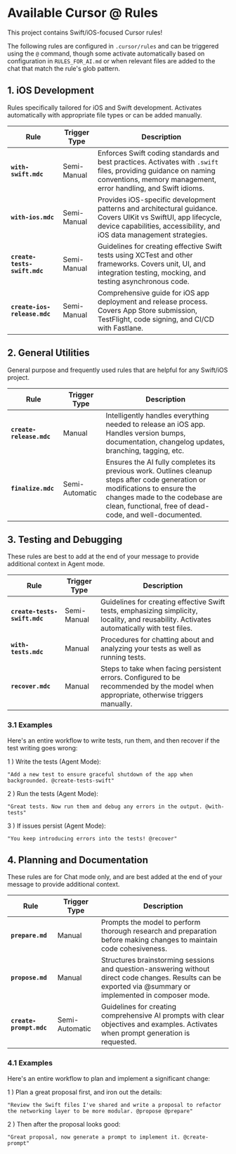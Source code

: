 # Available Cursor @ Rules

This project contains Swift/iOS-focused Cursor rules!

The following rules are configured in `.cursor/rules` and can be triggered using the `@` command, though some activate automatically based on configuration in `RULES_FOR_AI.md` or when relevant files are added to the chat that match the rule's glob pattern.

## 1. iOS Development

Rules specifically tailored for iOS and Swift development. Activates automatically with appropriate file types or can be added manually.

| Rule | Trigger Type | Description |
|------|--------------|-------------|
| **`with-swift.mdc`** | Semi-Manual | Enforces Swift coding standards and best practices. Activates with `.swift` files, providing guidance on naming conventions, memory management, error handling, and Swift idioms. |
| **`with-ios.mdc`** | Semi-Manual | Provides iOS-specific development patterns and architectural guidance. Covers UIKit vs SwiftUI, app lifecycle, device capabilities, accessibility, and iOS data management strategies. |
| **`create-tests-swift.mdc`** | Semi-Manual | Guidelines for creating effective Swift tests using XCTest and other frameworks. Covers unit, UI, and integration testing, mocking, and testing asynchronous code. |
| **`create-ios-release.mdc`** | Semi-Manual | Comprehensive guide for iOS app deployment and release process. Covers App Store submission, TestFlight, code signing, and CI/CD with Fastlane. |

## 2. General Utilities

General purpose and frequently used rules that are helpful for any Swift/iOS project.

| Rule | Trigger Type | Description |
|------|--------------|-------------|
| **`create-release.mdc`** | Manual | Intelligently handles everything needed to release an iOS app. Handles version bumps, documentation, changelog updates, branching, tagging, etc. |
| **`finalize.mdc`** | Semi-Automatic | Ensures the AI fully completes its previous work. Outlines cleanup steps after code generation or modifications to ensure the changes made to the codebase are clean, functional, free of dead-code, and well-documented. |

## 3. Testing and Debugging

These rules are best to add at the end of your message to provide additional context in Agent mode.

| Rule | Trigger Type | Description |
|------|--------------|-------------|
| **`create-tests-swift.mdc`** | Semi-Manual | Guidelines for creating effective Swift tests, emphasizing simplicity, locality, and reusability. Activates automatically with test files. |
| **`with-tests.mdc`** | Manual | Procedures for chatting about and analyzing your tests as well as running tests. |
| **`recover.mdc`** | Manual | Steps to take when facing persistent errors. Configured to be recommended by the model when appropriate, otherwise triggers manually. |

### 3.1 Examples

Here's an entire workflow to write tests, run them, and then recover if the test writing goes wrong:

1 ) Write the tests (Agent Mode):

```text
"Add a new test to ensure graceful shutdown of the app when backgrounded. @create-tests-swift"
```

2 ) Run the tests (Agent Mode):

```text
"Great tests. Now run them and debug any errors in the output. @with-tests"
```

3 ) If issues persist (Agent Mode):

```text
"You keep introducing errors into the tests! @recover"
```

## 4. Planning and Documentation

These rules are for Chat mode only, and are best added at the end of your message to provide additional context.

| Rule | Trigger Type | Description |
|------|--------------|-------------|
| **`prepare.md`** | Manual | Prompts the model to perform thorough research and preparation before making changes to maintain code cohesiveness. |
| **`propose.md`** | Manual | Structures brainstorming sessions and question-answering without direct code changes. Results can be exported via @summary or implemented in composer mode. |
| **`create-prompt.mdc`** | Semi-Automatic | Guidelines for creating comprehensive AI prompts with clear objectives and examples. Activates when prompt generation is requested. |

### 4.1 Examples

Here's an entire workflow to plan and implement a significant change:

1 ) Plan a great proposal first, and iron out the details:

```text
"Review the Swift files I've shared and write a proposal to refactor the networking layer to be more modular. @propose @prepare"
```

2 ) Then after the proposal looks good:

```text
"Great proposal, now generate a prompt to implement it. @create-prompt"
```
